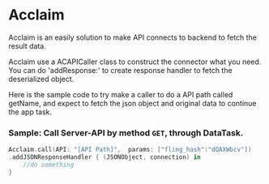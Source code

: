 # Acclaim
Acclaim is an easily solution to make API connects to backend to fetch the result data.

Acclaim use a ACAPICaller class to construct the connector what you need.
You can do 'addResponse:' to create response handler to fetch the deserialized object.

Here is the sample code to try make a caller to do a API path called getName, and expect to fetch the json object and original data to continue the app task.

### Sample: Call Server-API by method `GET`, through DataTask.
```swift
Acclaim.call(API: "[API Path]",  params: ["fling_hash":"dQAXWbcv"])
.addJSONResponseHandler { (JSONObject, connection) in
    //do something        
}
```


